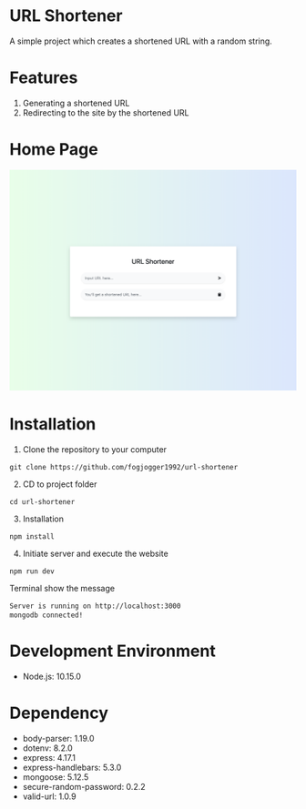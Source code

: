 # URL Shortener
A simple project which creates a shortened URL with a random string.

# Features
1. Generating a shortened URL
2. Redirecting to the site by the shortened URL

# Home Page
![Webpicture](/public/homepage.png)

# Installation
1. Clone the repository to your computer
```
git clone https://github.com/fogjogger1992/url-shortener
```
2. CD to project folder
```
cd url-shortener
```
3. Installation
```
npm install
```
4. Initiate server and execute the website
```
npm run dev 
```
Terminal show the message 
```
Server is running on http://localhost:3000 
mongodb connected!
```

# Development Environment
* Node.js: 10.15.0
# Dependency
* body-parser: 1.19.0
* dotenv: 8.2.0
* express: 4.17.1
* express-handlebars: 5.3.0
* mongoose: 5.12.5
* secure-random-password: 0.2.2
* valid-url: 1.0.9